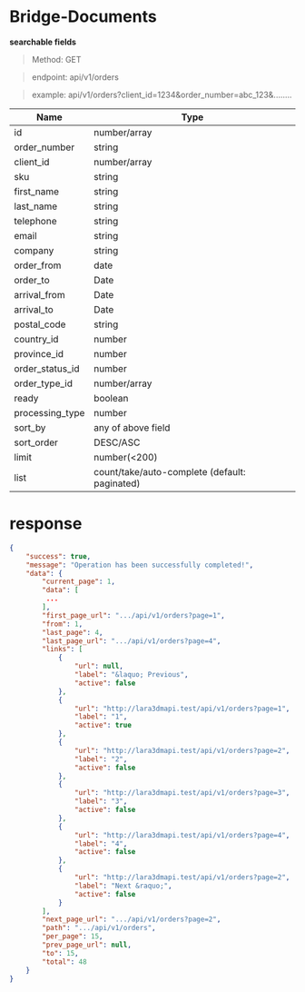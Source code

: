 # Bridge-Documents

**searchable fields**

> Method: GET

> endpoint: api/v1/orders

> example: api/v1/orders?client_id=1234&order_number=abc_123&........


| Name             | Type                                          |
|------------------|-----------------------------------------------|
| id | number/array                                  | 
| order_number| string                                        |
| client_id| number/array                                  |
| sku | string                                        |
| first_name | string                                        |
| last_name | string                                        |
| telephone | string                                        |
| email | string                                        |
| company | string                                        |
| order_from | date                                          |
| order_to | Date                                          |
| arrival_from | Date                                          |
| arrival_to | Date                                          |
| postal_code | string                                        |
| country_id | number                                        |
| province_id | number                                        | 
| order_status_id| number                                        |
| order_type_id| number/array                                  |
| ready | boolean                                       |
| processing_type | number                                        |
| sort_by | any of above field                            |
| sort_order | DESC/ASC                                      |
|limit| number(<200)                                  |
|list| count/take/auto-complete (default: paginated) |

# response

```json
{
    "success": true,
    "message": "Operation has been successfully completed!",
    "data": {
        "current_page": 1,
        "data": [
         ...
        ],
        "first_page_url": ".../api/v1/orders?page=1",
        "from": 1,
        "last_page": 4,
        "last_page_url": ".../api/v1/orders?page=4",
        "links": [
            {
                "url": null,
                "label": "&laquo; Previous",
                "active": false
            },
            {
                "url": "http://lara3dmapi.test/api/v1/orders?page=1",
                "label": "1",
                "active": true
            },
            {
                "url": "http://lara3dmapi.test/api/v1/orders?page=2",
                "label": "2",
                "active": false
            },
            {
                "url": "http://lara3dmapi.test/api/v1/orders?page=3",
                "label": "3",
                "active": false
            },
            {
                "url": "http://lara3dmapi.test/api/v1/orders?page=4",
                "label": "4",
                "active": false
            },
            {
                "url": "http://lara3dmapi.test/api/v1/orders?page=2",
                "label": "Next &raquo;",
                "active": false
            }
        ],
        "next_page_url": ".../api/v1/orders?page=2",
        "path": ".../api/v1/orders",
        "per_page": 15,
        "prev_page_url": null,
        "to": 15,
        "total": 48
    }
}
```
